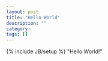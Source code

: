 ```yaml
---
layout: post
title: "Hello World"
description: ""
category:
tags: []
---
```

{% include JB/setup %}
"Hello World!"
